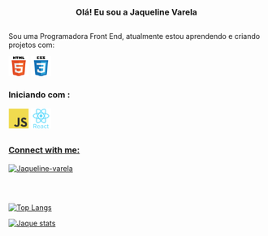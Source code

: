 <h3 align="center">Olá! Eu sou a Jaqueline Varela</h3>

##

<p>Sou uma Programadora Front End, atualmente estou aprendendo e criando projetos com:</p>

 <img src="https://raw.githubusercontent.com/devicons/devicon/master/icons/html5/html5-original-wordmark.svg" alt="html5" width="40" height="40"/> <img src="https://raw.githubusercontent.com/devicons/devicon/master/icons/css3/css3-original-wordmark.svg" alt="css3" width="40" height="40"/>


<h3 align="left">Iniciando com :</h3>
<p align="left"> <img src="https://raw.githubusercontent.com/devicons/devicon/master/icons/javascript/javascript-original.svg" alt="javascript" width="40" height="40"/> </a> <a href="https://reactjs.org/" target="_blank" rel="noreferrer"> <img src="https://raw.githubusercontent.com/devicons/devicon/master/icons/react/react-original-wordmark.svg" alt="react" width="40" height="40"/>

##
  
<h3 align="left">Connect with me:</h3>
  
<a href="https://www.linkedin.com/in/jaqueline-varela-397065268" target="blank"><img align="center" src="https://cdn.jsdelivr.net/gh/devicons/devicon/icons/linkedin/linkedin-plain.svg" alt="Jaqueline-varela" height="40" width="40" /></a>
  
 ##
  <br>
  
[![Top Langs](https://github-readme-stats.vercel.app/api/top-langs/?username=Jaque-varela)](https://github.com/anuraghazra/github-readme-stats)
  
  
  
  [![Jaque stats](https://github-readme-stats.vercel.app/api?username=Jaque-varela)](https://github.com/anuraghazra/github-readme-stats)
  
